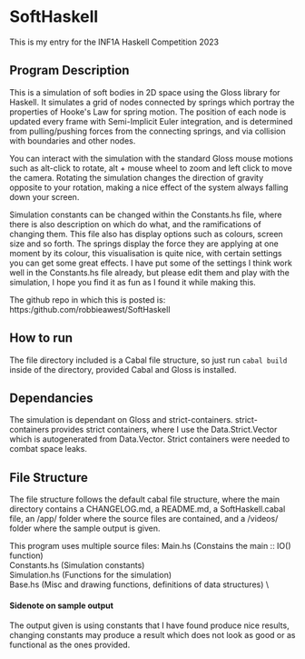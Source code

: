 # SoftHaskell

This is my entry for the INF1A Haskell Competition 2023

## Program Description

This is a simulation of soft bodies in 2D space using the Gloss library for Haskell.
It simulates a grid of nodes connected by springs which portray the properties of Hooke's Law for spring motion.
The position of each node is updated every frame with Semi-Implicit Euler integration, and is determined from pulling/pushing forces from the connecting springs, and via collision with boundaries and other nodes.

You can interact with the simulation with the standard Gloss mouse motions such as alt-click to rotate, alt + mouse wheel to zoom and left click to move the camera.
Rotating the simulation changes the direction of gravity opposite to your rotation, making a nice effect of the system always falling down your screen.

Simulation constants can be changed within the Constants.hs file, where there is also description on which do what, and the ramifications of changing them.
This file also has display options such as colours, screen size and so forth.
The springs display the force they are applying at one moment by its colour, this visualisation is quite nice, with certain settings you can get some great effects.
I have put some of the settings I think work well in the Constants.hs file already, but please edit them and play with the simulation, I hope you find it as fun as I found it while making this.

The github repo in which this is posted is:
https:/github.com/robbieawest/SoftHaskell

## How to run

The file directory included is a Cabal file structure, so just run
``cabal build``
inside of the directory, provided Cabal and Gloss is installed.

## Dependancies

The simulation is dependant on Gloss and strict-containers.
strict-containers provides strict containers, where I use the Data.Strict.Vector which is autogenerated from Data.Vector.
Strict containers were needed to combat space leaks.

## File Structure

The file structure follows the default cabal file structure, where the main directory contains a CHANGELOG.md, a README.md, a SoftHaskell.cabal file, an /app/ folder where the source files are contained, and a /videos/ folder where the sample output is given.

This program uses multiple source files:
Main.hs (Constains the main :: IO() function) \
Constants.hs (Simulation constants) \
Simulation.hs (Functions for the simulation) \
Base.hs (Misc and drawing functions, definitions of data structures) \

#### Sidenote on sample output

The output given is using constants that I have found produce nice results, changing constants may produce a result which does not look as good or as functional as the ones provided.




